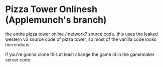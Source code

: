 # Pizza Tower Onlinesh (Applemunch's branch)
the entire pizza tower online / network? source code.
this uses the leaked western v3 source code of pizza tower, so most of the vanilla code looks horrendous.

if you're gonna clone this at least change the game id in the gamemaker server code.
